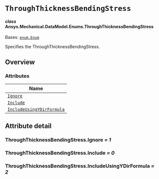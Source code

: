 # `ThroughThicknessBendingStress`

<a id="ansys.mechanical.stubs.v242.Ansys.Mechanical.DataModel.Enums.ThroughThicknessBendingStress"></a>

#### *class* Ansys.Mechanical.DataModel.Enums.ThroughThicknessBendingStress

Bases: [`enum.Enum`](https://docs.python.org/3/library/enum.html#enum.Enum)

Specifies the ThroughThicknessBendingStress.

<!-- !! processed by numpydoc !! -->

<a id="overview"></a>

## Overview

### Attributes

| Name |
| -------------------------------------------------------------------------------------------------------------------------------------------------------------------------- |
| [`Ignore`](#ThroughThicknessBendingStress.Ignore) |
| [`Include`](#ThroughThicknessBendingStress.Include) |
| [`IncludeUsingYDirFormula`](#ThroughThicknessBendingStress.IncludeUsingYDirFormula) |

<a id="attribute-detail"></a>

## Attribute detail

<a id="ThroughThicknessBendingStress.Ignore"></a>

### ThroughThicknessBendingStress.Ignore *= 1*

<a id="ThroughThicknessBendingStress.Include"></a>

### ThroughThicknessBendingStress.Include *= 0*

<a id="ThroughThicknessBendingStress.IncludeUsingYDirFormula"></a>

### ThroughThicknessBendingStress.IncludeUsingYDirFormula *= 2*


